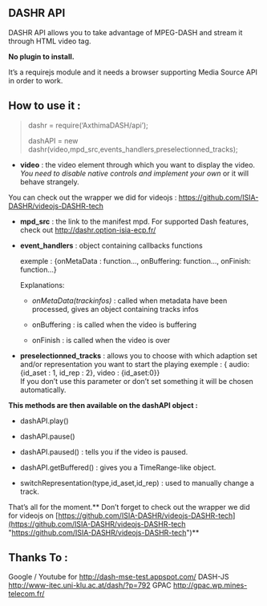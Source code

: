## DASHR API ##

DASHR API allows you to take advantage of MPEG-DASH and stream it through HTML video tag. 

**No plugin to install.**

It’s a requirejs module and it needs a browser supporting Media Source API in order to work.

## How to use it : ##

> dashr = require(‘AxthimaDASH/api’);
> 
> dashAPI = new dashr(video,mpd_src,events_handlers,preselectionned_tracks);


- **video** : the video element through which you want to display the video. *You need to disable native controls and implement your own* or it will behave strangely.

 You can check out the wrapper we did for videojs : https://github.com/ISIA-DASHR/videojs-DASHR-tech


- **mpd_src** : the link to the manifest mpd. For supported Dash features, check out http://dashr.option-isia-ecp.fr/


- **event_handlers** : object containing callbacks functions

	exemple : {onMetaData : function…, onBuffering: function…, onFinish: function…}

	Explanations:


	- *onMetaData(trackinfos)* : called when metadata have been processed, gives an object containing tracks infos

	- onBuffering : is called when the video is buffering

	- onFinish : is called when the video is over

- **preselectionned_tracks** : allows you to choose with which adaption set and/or representation you want to start the playing
              exemple : { audio: {id_aset : 1, id_rep : 2}, video : {id_aset:0}}	
              If you don’t use this parameter or don’t set something it will be chosen automatically.


**This methods are then available on the dashAPI object :**


- dashAPI.play()


- dashAPI.pause()


- dashAPI.paused() : tells you if the video is paused.


- dashAPI.getBuffered() : gives you a TimeRange-like object. 

- switchRepresentation(type,id_aset,id_rep) : used to manually change a track.

That’s all for the moment.** Don’t forget to check out the wrapper we did for videojs on [https://github.com/ISIA-DASHR/videojs-DASHR-tech](https://github.com/ISIA-DASHR/videojs-DASHR-tech "https://github.com/ISIA-DASHR/videojs-DASHR-tech")**

## Thanks To : ##

Google / Youtube for http://dash-mse-test.appspot.com/
DASH-JS http://www-itec.uni-klu.ac.at/dash/?p=792
GPAC http://gpac.wp.mines-telecom.fr/
